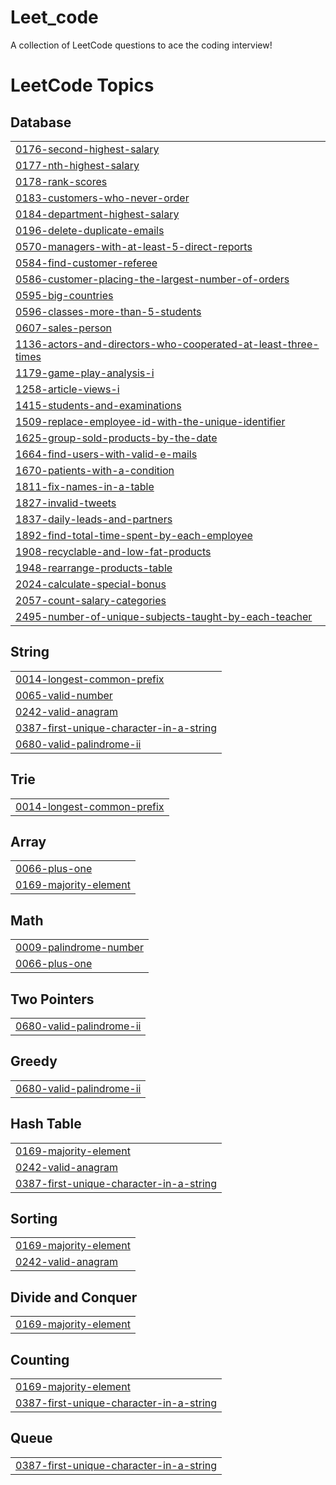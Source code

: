 # Leet_code
A collection of LeetCode questions to ace the coding interview!

<!---LeetCode Topics Start-->
# LeetCode Topics
## Database
|  |
| ------- |
| [0176-second-highest-salary](https://github.com/Abinayak03/Leet_code/tree/master/0176-second-highest-salary) |
| [0177-nth-highest-salary](https://github.com/Abinayak03/Leet_code/tree/master/0177-nth-highest-salary) |
| [0178-rank-scores](https://github.com/Abinayak03/Leet_code/tree/master/0178-rank-scores) |
| [0183-customers-who-never-order](https://github.com/Abinayak03/Leet_code/tree/master/0183-customers-who-never-order) |
| [0184-department-highest-salary](https://github.com/Abinayak03/Leet_code/tree/master/0184-department-highest-salary) |
| [0196-delete-duplicate-emails](https://github.com/Abinayak03/Leet_code/tree/master/0196-delete-duplicate-emails) |
| [0570-managers-with-at-least-5-direct-reports](https://github.com/Abinayak03/Leet_code/tree/master/0570-managers-with-at-least-5-direct-reports) |
| [0584-find-customer-referee](https://github.com/Abinayak03/Leet_code/tree/master/0584-find-customer-referee) |
| [0586-customer-placing-the-largest-number-of-orders](https://github.com/Abinayak03/Leet_code/tree/master/0586-customer-placing-the-largest-number-of-orders) |
| [0595-big-countries](https://github.com/Abinayak03/Leet_code/tree/master/0595-big-countries) |
| [0596-classes-more-than-5-students](https://github.com/Abinayak03/Leet_code/tree/master/0596-classes-more-than-5-students) |
| [0607-sales-person](https://github.com/Abinayak03/Leet_code/tree/master/0607-sales-person) |
| [1136-actors-and-directors-who-cooperated-at-least-three-times](https://github.com/Abinayak03/Leet_code/tree/master/1136-actors-and-directors-who-cooperated-at-least-three-times) |
| [1179-game-play-analysis-i](https://github.com/Abinayak03/Leet_code/tree/master/1179-game-play-analysis-i) |
| [1258-article-views-i](https://github.com/Abinayak03/Leet_code/tree/master/1258-article-views-i) |
| [1415-students-and-examinations](https://github.com/Abinayak03/Leet_code/tree/master/1415-students-and-examinations) |
| [1509-replace-employee-id-with-the-unique-identifier](https://github.com/Abinayak03/Leet_code/tree/master/1509-replace-employee-id-with-the-unique-identifier) |
| [1625-group-sold-products-by-the-date](https://github.com/Abinayak03/Leet_code/tree/master/1625-group-sold-products-by-the-date) |
| [1664-find-users-with-valid-e-mails](https://github.com/Abinayak03/Leet_code/tree/master/1664-find-users-with-valid-e-mails) |
| [1670-patients-with-a-condition](https://github.com/Abinayak03/Leet_code/tree/master/1670-patients-with-a-condition) |
| [1811-fix-names-in-a-table](https://github.com/Abinayak03/Leet_code/tree/master/1811-fix-names-in-a-table) |
| [1827-invalid-tweets](https://github.com/Abinayak03/Leet_code/tree/master/1827-invalid-tweets) |
| [1837-daily-leads-and-partners](https://github.com/Abinayak03/Leet_code/tree/master/1837-daily-leads-and-partners) |
| [1892-find-total-time-spent-by-each-employee](https://github.com/Abinayak03/Leet_code/tree/master/1892-find-total-time-spent-by-each-employee) |
| [1908-recyclable-and-low-fat-products](https://github.com/Abinayak03/Leet_code/tree/master/1908-recyclable-and-low-fat-products) |
| [1948-rearrange-products-table](https://github.com/Abinayak03/Leet_code/tree/master/1948-rearrange-products-table) |
| [2024-calculate-special-bonus](https://github.com/Abinayak03/Leet_code/tree/master/2024-calculate-special-bonus) |
| [2057-count-salary-categories](https://github.com/Abinayak03/Leet_code/tree/master/2057-count-salary-categories) |
| [2495-number-of-unique-subjects-taught-by-each-teacher](https://github.com/Abinayak03/Leet_code/tree/master/2495-number-of-unique-subjects-taught-by-each-teacher) |
## String
|  |
| ------- |
| [0014-longest-common-prefix](https://github.com/Abinayak03/Leet_code/tree/master/0014-longest-common-prefix) |
| [0065-valid-number](https://github.com/Abinayak03/Leet_code/tree/master/0065-valid-number) |
| [0242-valid-anagram](https://github.com/Abinayak03/Leet_code/tree/master/0242-valid-anagram) |
| [0387-first-unique-character-in-a-string](https://github.com/Abinayak03/Leet_code/tree/master/0387-first-unique-character-in-a-string) |
| [0680-valid-palindrome-ii](https://github.com/Abinayak03/Leet_code/tree/master/0680-valid-palindrome-ii) |
## Trie
|  |
| ------- |
| [0014-longest-common-prefix](https://github.com/Abinayak03/Leet_code/tree/master/0014-longest-common-prefix) |
## Array
|  |
| ------- |
| [0066-plus-one](https://github.com/Abinayak03/Leet_code/tree/master/0066-plus-one) |
| [0169-majority-element](https://github.com/Abinayak03/Leet_code/tree/master/0169-majority-element) |
## Math
|  |
| ------- |
| [0009-palindrome-number](https://github.com/Abinayak03/Leet_code/tree/master/0009-palindrome-number) |
| [0066-plus-one](https://github.com/Abinayak03/Leet_code/tree/master/0066-plus-one) |
## Two Pointers
|  |
| ------- |
| [0680-valid-palindrome-ii](https://github.com/Abinayak03/Leet_code/tree/master/0680-valid-palindrome-ii) |
## Greedy
|  |
| ------- |
| [0680-valid-palindrome-ii](https://github.com/Abinayak03/Leet_code/tree/master/0680-valid-palindrome-ii) |
## Hash Table
|  |
| ------- |
| [0169-majority-element](https://github.com/Abinayak03/Leet_code/tree/master/0169-majority-element) |
| [0242-valid-anagram](https://github.com/Abinayak03/Leet_code/tree/master/0242-valid-anagram) |
| [0387-first-unique-character-in-a-string](https://github.com/Abinayak03/Leet_code/tree/master/0387-first-unique-character-in-a-string) |
## Sorting
|  |
| ------- |
| [0169-majority-element](https://github.com/Abinayak03/Leet_code/tree/master/0169-majority-element) |
| [0242-valid-anagram](https://github.com/Abinayak03/Leet_code/tree/master/0242-valid-anagram) |
## Divide and Conquer
|  |
| ------- |
| [0169-majority-element](https://github.com/Abinayak03/Leet_code/tree/master/0169-majority-element) |
## Counting
|  |
| ------- |
| [0169-majority-element](https://github.com/Abinayak03/Leet_code/tree/master/0169-majority-element) |
| [0387-first-unique-character-in-a-string](https://github.com/Abinayak03/Leet_code/tree/master/0387-first-unique-character-in-a-string) |
## Queue
|  |
| ------- |
| [0387-first-unique-character-in-a-string](https://github.com/Abinayak03/Leet_code/tree/master/0387-first-unique-character-in-a-string) |
<!---LeetCode Topics End-->
